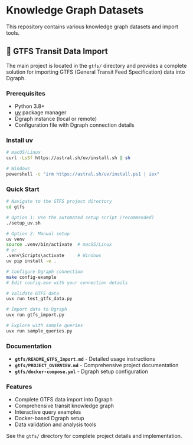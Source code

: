 # Knowledge Graph Datasets

This repository contains various knowledge graph datasets and import tools.

## 🚌 GTFS Transit Data Import

The main project is located in the `gtfs/` directory and provides a complete solution for importing GTFS (General Transit Feed Specification) data into Dgraph.

### Prerequisites

- Python 3.8+
- [uv](https://docs.astral.sh/uv/) package manager
- Dgraph instance (local or remote)
- Configuration file with Dgraph connection details

### Install uv

```bash
# macOS/Linux
curl -LsSf https://astral.sh/uv/install.sh | sh

# Windows
powershell -c "irm https://astral.sh/uv/install.ps1 | iex"
```

### Quick Start

```bash
# Navigate to the GTFS project directory
cd gtfs

# Option 1: Use the automated setup script (recommended)
./setup_uv.sh

# Option 2: Manual setup
uv venv
source .venv/bin/activate  # macOS/Linux
# or
.venv\Scripts\activate     # Windows
uv pip install -e .

# Configure Dgraph connection
make config-example
# Edit config.env with your connection details

# Validate GTFS data
uvx run test_gtfs_data.py

# Import data to Dgraph
uvx run gtfs_import.py

# Explore with sample queries
uvx run sample_queries.py
```

### Documentation

- **`gtfs/README_GTFS_Import.md`** - Detailed usage instructions
- **`gtfs/PROJECT_OVERVIEW.md`** - Comprehensive project documentation
- **`gtfs/docker-compose.yml`** - Dgraph setup configuration

### Features

- Complete GTFS data import into Dgraph
- Comprehensive transit knowledge graph
- Interactive query examples
- Docker-based Dgraph setup
- Data validation and analysis tools

See the `gtfs/` directory for complete project details and implementation.
